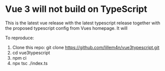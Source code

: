 # Vue 3 will not build on TypeScript

This is the latest vue release with the latest typescript release together with the proposed typescript config from Vues homepage. It will 

To reproduce:

1. Clone this repo: git clone https://github.com/lillem4n/vue3typescript.git
2. cd vue3typescript
3. npm ci
4. npx tsc ./index.ts

